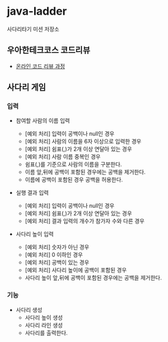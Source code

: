 # java-ladder
사다리타기 미션 저장소

## 우아한테크코스 코드리뷰
* [온라인 코드 리뷰 과정](https://github.com/woowacourse/woowacourse-docs/blob/master/maincourse/README.md)

## 사다리 게임

### 입력

- 참여할 사람의 이름 입력
  - [예외 처리] 입력이 공백이나 null인 경우
  - [예외 처리] 사람의 이름을 6자 이상으로 입력한 경우
  - [예외 처리] 쉼표(,)가 2개 이상 연달아 있는 경우
  - [예외 처리] 사람 이름 중복인 경우
  - 쉼표(,)를 기준으로 사람의 이름을 구분한다.
  - 이름 앞,뒤에 공백이 포함된 경우에는 공백을 제거한다.
  - 이름에 공백이 포함된 경우 공백을 허용한다.

- 실행 결과 입력
  - [예외 처리] 입력이 공백이나 null인 경우
  - [예외 처리] 쉼표(,)가 2개 이상 연달아 있는 경우
  - [예외 처리] 결과 입력의 개수가 참가자 수와 다른 경우

- 사다리 높이 입력
  - [예외 처리] 숫자가 아닌 경우
  - [예외 처리] 0 이하인 경우
  - [예외 처리] 공백이 있는 경우
  - [예외 처리] 사다리 높이에 공백이 포함된 경우
  - 사다리 높이 앞,뒤에 공백이 포함된 경우에는 공백을 제거한다.

### 기능

- 사다리 생성
  - 사다리 높이 생성
  - 사다리 라인 생성
  - 사다리를 출력한다.